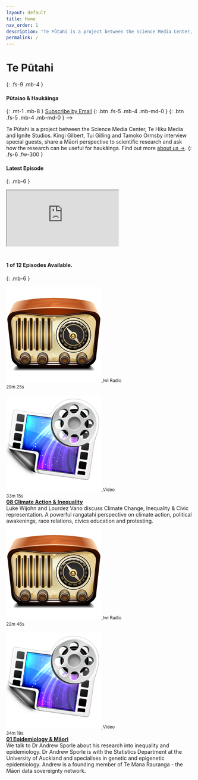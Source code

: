 ```yaml
---
layout: default
title: Home
nav_order: 1
description: "Te Pūtahi is a project between the Science Media Center, Te Hiku Media and Ignite Studios. Kingi Gilbert (Tainui, Te Arawa, Tokomaru), Tui Gilling (Te Whānau-ā-Apanui) and Tamoko Ormsby (Waikato-Maniapoto) interview experts, share a Māori perspective to scientific research and make it useful for our haukāinga."
permalink: /
---
```


# Te Pūtahi
{: .fs-9 .mb-4 }
#### Pūtaiao & Haukāinga
{: .mt-1 .mb-8 }
<a class="btn btn-primary fs-5 mt-2 mb-4 mb-md-0 mr-2" href="https://us1.list-manage.com/subscribe?u=25020fdbe28d918f27f369fa3&id=300405aa56" data-lity>Subscribe by Email</a> <!--> [<i class="fas fa-podcast"></i>](http://apple.com){: .btn .fs-5 .mb-4 .mb-md-0 }   [<i class="fab fa-spotify"></i>](http://apple.com){: .btn .fs-5 .mb-4 .mb-md-0 } -->

Te Pūtahi is a project between the Science Media Center, Te Hiku Media and Ignite Studios. Kingi Gilbert, Tui Gilling and Tamoko Ormsby interview special guests, share a Māori perspective to scientific research and ask how the research can be useful for haukāinga. Find out more [about us →](/docs/about).
{: .fs-6 .fw-300 }
<br/>

#### <i class="fab fa-youtube"></i>  Latest Episode  
{: .mb-6 }
<div class="resp-container">
    <iframe src="https://tehiku.nz/embed/11368" class="resp-iframe" gesture="media"  allow="encrypted-media" allowfullscreen ></iframe> 
</div>

<br/>

#### <i class="fas fa-podcast"></i>  1 of 12 Episodes Available.  
{: .mb-6 }
<div class="wrapper">
  <div class="boxL">
    <a href="https://tehiku.nz/embed/11368" data-lity>
    <img class="play" src="https://raw.githubusercontent.com/fullakingi/just-the-docs/master/assets/images/radio.png">
    </a>
     <small>Iwi Radio<br/>29m 25s</small>
    <br/><br/>
    <a href="https://tehiku.nz/embed/11368" data-lity>
    <img class="play" src="https://raw.githubusercontent.com/fullakingi/just-the-docs/master/assets/images/video.png">
    </a>
    <small>Video<br/>33m 15s</small>
  </div>
  <div class="boxR">
  <strong><a href="/docs/episodes/episode08">08 Climate Action & Inequality</a></strong><br>
Luke Wijohn and Lourdez Vano discuss Climate Change, Inequality & Civic representation. A powerful rangatahi perspective on climate action, political awakenings, race relations, civics education and protesting.

  </div>

  <div class="boxL">
    <a href="https://tehiku.nz/embed/10949" data-lity>
    <img class="play" src="https://raw.githubusercontent.com/fullakingi/just-the-docs/master/assets/images/radio.png">
    </a>
     <small>Iwi Radio<br/>22m 46s</small>
    <br/><br/>
    <a href="https://tehiku.nz/embed/10995" data-lity>
    <img class="play" src="https://raw.githubusercontent.com/fullakingi/just-the-docs/master/assets/images/video.png">
    </a>
    <small>Video<br/>34m 19s</small>
  </div>
  <div class="boxR">
    <strong><a href="/docs/episodes/episode01">01 Epidemiology & Māori</a></strong><br>We talk to Dr Andrew Sporle about his research into inequality and epidemiology. Dr Andrew Sporle is with the Statistics Department at the University of Auckland and specialises in genetic and epigenetic epidemiology. Andrew is a founding member of Te Mana Rauranga - the Māori data sovereignty network.

  </div>
</div>